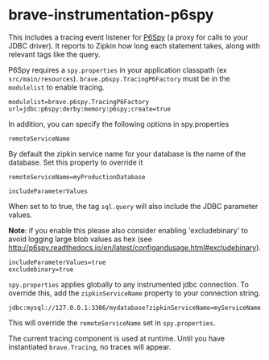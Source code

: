 # brave-instrumentation-p6spy
This includes a tracing event listener for [P6Spy](https://github.com/p6spy/p6spy) (a proxy for calls to your JDBC driver).
It reports to Zipkin how long each statement takes, along with relevant tags like the query.


P6Spy requires a `spy.properties` in your application classpath
(ex `src/main/resources`). `brave.p6spy.TracingP6Factory` must be in the
`modulelist` to enable tracing.

```
modulelist=brave.p6spy.TracingP6Factory
url=jdbc:p6spy:derby:memory:p6spy;create=true
```

In addition, you can specify the following options in spy.properties

`remoteServiceName`

By default the zipkin service name for your database is the name of the database. Set this property to override it

```
remoteServiceName=myProductionDatabase
```

`includeParameterValues`

When set to to true, the tag `sql.query` will also include the JDBC parameter values.
 
**Note**: if you enable this please also consider enabling 'excludebinary' to avoid logging large blob values as hex (see http://p6spy.readthedocs.io/en/latest/configandusage.html#excludebinary).

```  
includeParameterValues=true
excludebinary=true
```

`spy.properties` applies globally to any instrumented jdbc connection. To override this, add the `zipkinServiceName` property to your connection string.

```
jdbc:mysql://127.0.0.1:3306/mydatabase?zipkinServiceName=myServiceName
```

This will override the `remoteServiceName` set in `spy.properties`.

The current tracing component is used at runtime. Until you have instantiated `brave.Tracing`, no traces will appear.
